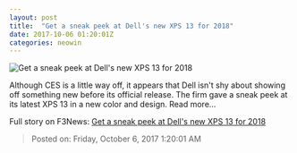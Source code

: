 ```yaml
---
layout: post
title:  "Get a sneak peek at Dell's new XPS 13 for 2018"
date: 2017-10-06 01:20:01Z
categories: neowin
---
```


![Get a sneak peek at Dell's new XPS 13 for 2018](https://cdn.neow.in/news/images/uploaded/2017/10/1507249609_screen_shot_2017-10-05_at_5.25.54_pm_story.jpg)

Although CES is a little way off, it appears that Dell isn't shy about showing off something new before its official release. The firm gave a sneak peek at its latest XPS 13 in a new color and design. Read more...


Full story on F3News: [Get a sneak peek at Dell's new XPS 13 for 2018](http://www.f3nws.com/n/HbmNsC)

> Posted on: Friday, October 6, 2017 1:20:01 AM
